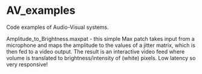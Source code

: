 # AV_examples
Code examples of Audio-Visual systems.

Amplitude_to_Brightness.maxpat - this simple Max patch takes input from a microphone and maps the amplitude to the values of a jitter matrix, which is then fed to a video output. The result is an interactive video feed where volume is translated to brightness/intensity of (white) pixels. Low latency so very responsive!
